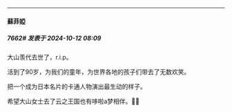 ﻿
*****

####  蘇菲婭  
##### 7662#       发表于 2024-10-12 08:09

大山羡代去世了，r.i.p。

活到了90岁，为我们的童年，为世界各地的孩子们带去了无数欢笑。

把一个成为日本名片的卡通人物演出最生动的样子。

希望大山女士去了云之王国也有哆啦a梦相伴。🙏🏻

